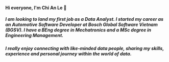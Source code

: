 #### Hi everyone, I'm Chi An Le 👋
##### I am looking to land my first job as a Data Analyst. I started my career as an Automotive Software Developer at Bosch Global Software Vietnam (BGSV). I have a BEng degree in Mechatronics and a MSc degree in Engineering Management.
##### I really enjoy connecting with like-minded data people, sharing my skills, experience and personal journey within the world of data.

<!--
**chianle67/chianle67** is a ✨ _special_ ✨ repository because its `README.md` (this file) appears on your GitHub profile.

Here are some ideas to get you started:

- 🔭 I’m currently working on ...
- 🌱 I’m currently learning ...
- 👯 I’m looking to collaborate on ...
- 🤔 I’m looking for help with ...
- 💬 Ask me about ...
- 📫 How to reach me: ...
- 😄 Pronouns: ...
- ⚡ Fun fact: ...
-->
